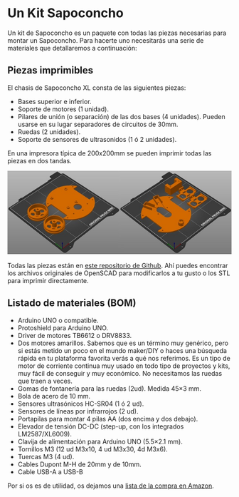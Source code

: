 # Un Kit Sapoconcho

Un kit de Sapoconcho es un paquete con todas las piezas necesarias para montar un Sapoconcho. Para hacerte uno necesitarás una serie de materiales que detallaremos a continuación:


## Piezas imprimibles
El chasis de Sapoconcho XL consta de las siguientes piezas:

- Bases superior e inferior.
- Soporte de motores (1 unidad).
- Pilares de unión (o separación) de las dos bases (4 unidades). Pueden usarse en su lugar separadores de circuitos de 30mm.
- Ruedas (2 unidades).
- Soporte de sensores de ultrasonidos (1 ó 2 unidades).

En una impresora típica de 200x200mm se pueden imprimir todas las piezas en dos tandas.

![Impresion3D](img/prusa_sapoconcho.jpg)

Todas las piezas están en [este repositorio de Github](https://github.com/brico-labs/sapoconcho/tree/main/3d_models). Ahí puedes encontrar los archivos originales de OpenSCAD para modificarlos a tu gusto o los STL para imprimir directamente.

## Listado de materiales (BOM)

- Arduino UNO o compatible.
- Protoshield para Arduino UNO.
- Driver de motores TB6612 o DRV8833.
- Dos motores amarillos. Sabemos que es un término muy genérico, pero si estás metido un poco en el mundo maker/DIY o haces una búsqueda rápida en tu plataforma favorita verás a qué nos referimos. Es un tipo de motor de corriente continua muy usado en todo tipo de proyectos y kits, muy fácil de conseguir y muy económico. No necesitamos las ruedas que traen a veces.
- Gomas de fontanería para las ruedas (2ud). Medida 45×3 mm.
- Bola de acero de 10 mm.
- Sensores ultrasónicos HC-SR04 (1 ó 2 ud).
- Sensores de líneas por infrarrojos (2 ud).
- Portapilas para montar 4 pilas AA (dos encima y dos debajo).
- Elevador de tensión DC-DC (step-up, con los integrados LM2587/XL6009).
- Clavija de alimentación para Arduino UNO (5.5×2.1 mm).
- Tornillos M3 (12 ud M3x10, 4 ud M3x30, 4d M3x6).
- Tuercas M3 (4 ud).
- Cables Dupont M-H de 20mm y de 10mm.
- Cable USB-A a USB-B

Por si os es de utilidad, os dejamos una [lista de la compra en Amazon](https://www.amazon.es/hz/wishlist/ls/9FKST3X6WCM?viewType=list).

